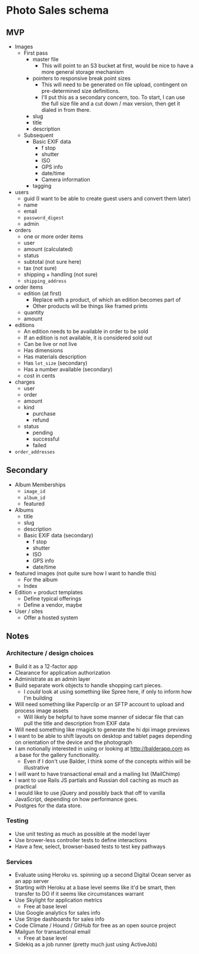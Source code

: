 # Photo Sales schema

## MVP

* Images
  * First pass
    * master file
      * This will point to an S3 bucket at first, would be nice to have a more
        general storage mechanism
    * pointers to responsive break point sizes
      * This will need to be generated on file upload, contingent on
        pre-determined size definitions.
      * I'll put this as a secondary concern, too. To start, I can use the full
        size file and a cut down / max version, then get it dialed in from
        there.
    * slug
    * title
    * description
  * Subsequent
    * Basic EXIF data
      * f stop
      * shutter
      * ISO
      * GPS info
      * date/time
      * Camera information
    * tagging
* users
  * guid (I want to be able to create guest users and convert them later)
  * name
  * email
  * `password_digest`
  * admin
* orders
  * one or more order items
  * user
  * amount (calculated)
  * status
  * subtotal (not sure here)
  * tax (not sure)
  * shipping + handling (not sure)
  * `shipping_address`
* order items
  * edition (at first)
    * Replace with a product, of which an edition becomes part of
    * Other products will be things like framed prints
  * quantity
  * amount
* editions
  * An edition needs to be available in order to be sold
  * If an edition is not available, it is considered sold out
  * Can be live or not live
  * Has dimensions
  * Has materials description
  * Has `lot_size` (secondary)
  * Has a number available (secondary)
  * cost in cents
* charges
  * user
  * order
  * amount
  * kind
    * purchase
    * refund
  * status
    * pending
    * successful
    * failed
* `order_addresses`

## Secondary

* Album Memberships
  * `image_id`
  * `album_id`
  * featured
* Albums
  * title
  * slug
  * description
  * Basic EXIF data (secondary)
    * f stop
    * shutter
    * ISO
    * GPS info
    * date/time
* featured images (not quite sure how I want to handle this)
	* For the album
	* Index
* Edition + product templates
  * Define typical offerings
  * Define a vendor, maybe
* User / sites
  * Offer a hosted system


## Notes

### Architecture / design choices

* Build it as a 12-factor app
* Clearance for application authorization
* Administrate as an admin layer
* Build separate work objects to handle shopping cart pieces.
  * I _could_ look at using something like Spree here, if only to inform how I'm
    building
* Will need something like Paperclip or an SFTP account to upload and process
  image assets
  * Will likely be helpful to have some manner of sidecar file that can pull the
    title and description from EXIF data
* Will need something like rmagick to generate the hi dpi image previews
* I want to be able to shift layouts on desktop and tablet pages depending on
  orientation of the device and the photograph
* I am notionally interested in using or looking at http://balderapp.com as a base
  for the gallery functionality.
  * Even if I don't use Balder, I think some of the concepts within will be
    illustrative
* I will want to have transactional email and a mailing list (MailChimp)
* I want to use Rails JS partials and Russian doll caching as much as practical
* I would like to use jQuery and possibly back that off to vanilla JavaScript,
  depending on how performance goes.
* Postgres for the data store.

### Testing

* Use unit testing as much as possible at the model layer
* Use brower-less controller tests to define interactions
* Have a few, select, browser-based tests to test key pathways

### Services

* Evaluate using Heroku vs. spinning up a second Digital Ocean server as an app
  server
 * Starting with Heroku at a base level seems like it'd be smart, then transfer
   to DO if it seems like circumstances warrant
* Use Skylight for application metrics
  * Free at base level
* Use Google analytics for sales info
* Use Stripe dashboards for sales info
* Code Climate / Hound / GitHub for free as an open source project
* Mailgun for transactional email
  * Free at base level
* Sidekiq as a job runner (pretty much just using ActiveJob)
